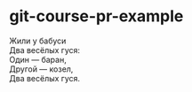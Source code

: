 # git-course-pr-example

Жили у бабуси  
Два весёлых гуся:  
Один — баран,  
Другой — козел,  
Два весёлых гуся.  
